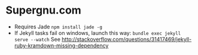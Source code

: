 Supergnu.com
============

* Requires Jade `npm install jade -g`
* If Jekyll tasks fail on windows, launch this way: `bundle exec jekyll serve --watch`
  See http://stackoverflow.com/questions/31417469/jekyll-ruby-kramdown-missing-dependency

